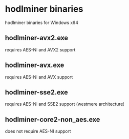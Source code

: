 # hodlminer binaries
hodlminer binaries for Windows x64

## hodlminer-avx2.exe
requires AES-NI and AVX2 support

## hodlminer-avx.exe
requires AES-NI and AVX support

## hodlminer-sse2.exe
requires AES-NI and SSE2 support (westmere architecture)

## hodlminer-core2-non_aes.exe
does not require AES-NI support


